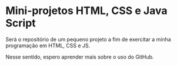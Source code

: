 # Mini-projetos HTML, CSS e Java Script
 Será o repositório de um pequeno projeto a fim de exercitar a minha programação em HTML, CSS e JS.  
 
 Nesse sentido, espero aprender mais sobre o uso do GitHub.
